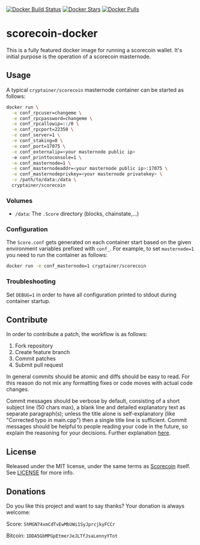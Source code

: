[![Docker Build Status](https://img.shields.io/docker/build/cryptainer/scorecoin.svg?style=for-the-badge)](https://hub.docker.com/r/cryptainer/scorecoin/)
[![Docker Stars](https://img.shields.io/docker/stars/cryptainer/scorecoin.svg?style=for-the-badge)](https://hub.docker.com/r/cryptainer/scorecoin/)
[![Docker Pulls](https://img.shields.io/docker/pulls/cryptainer/scorecoin.svg?style=for-the-badge)](https://hub.docker.com/r/cryptainer/scorecoin/)

# scorecoin-docker
This is a fully featured docker image for running a scorecoin wallet. It's initial purpose is the operation of a scorecoin masternode.

## Usage

A typical `cryptainer/scorecoin` masternode container can be started as follows:
```bash
docker run \
  -e conf_rpcuser=changeme \
  -e conf_rpcpassword=changeme \
  -e conf_rpcallowip=::/0 \
  -e conf_rpcport=22350 \
  -e conf_server=1 \
  -e conf_staking=0 \
  -e conf_port=17075 \
  -e conf_externalip=<your masternode public ip>
  -e conf_printtoconsole=1 \
  -e conf_masternode=1 \
  -e conf_masternodeaddr=<your masternode public ip>:17075 \
  -e conf_masternodeprivkey=<your masternode privatekey> \
  -v /path/to/data:/data \
  cryptainer/scorecoin
```

### Volumes
* `/data`: The `.Score` directory (blocks, chainstate,...)

### Configuration
The `Score.conf` gets generated on each container start based on the given environment variables prefixed with `conf_`.
For example, to set `masternode=1` you need to run the container as follows:
```bash
docker run -e conf_masternode=1 cryptainer/scorecoin
```

### Troubleshooting
Set `DEBUG=1` in order to have all configuration printed to stdout during container startup.

## Contribute
In order to contribute a patch, the workflow is as follows:

1. Fork repository
2. Create feature branch
3. Commit patches
4. Submit pull request

In general commits should be atomic and diffs should be easy to read. For this reason do not mix any formatting fixes or code moves with actual code changes.

Commit messages should be verbose by default, consisting of a short subject line (50 chars max), a blank line and detailed explanatory text as separate paragraph(s); unless the title alone is self-explanatory (like "Corrected typo in main.cpp") then a single title line is sufficient. Commit messages should be helpful to people reading your code in the future, so explain the reasoning for your decisions. Further explanation [here](http://chris.beams.io/posts/git-commit/).

## License
Released under the MIT license, under the same terms as [Scorecoin](https://github.com/marksteven2017/Scorecoin) itself. See [LICENSE](LICENSE) for more info.

## Donations
Do you like this project and want to say thanks? Your donation is always welcome:

Score: `ShMGN74xmCdTvEwMbUWi1SyJprcjkyFCCr`

Bitcoin: `1DDA5GbMPGpEtmerJeJLTfJsaLennyYTot`